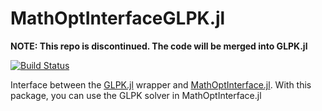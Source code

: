 MathOptInterfaceGLPK.jl
=========================
**NOTE: This repo is discontinued. The code will be merged into GLPK.jl**


[![Build Status](https://travis-ci.org/JuliaOpt/MathOptInterfaceGLPK.jl.svg?branch=master)](https://travis-ci.org/JuliaOpt/MathOptInterfaceGLPK.jl)

Interface between the [GLPK.jl] wrapper and [MathOptInterface.jl].
With this package, you can use the GLPK solver in MathOptInterface.jl

[GLPK.jl]: https://github.com/JuliaOpt/GLPK.jl
[MathOptInterface.jl]: https://github.com/JuliaOpt/MathOptInterface.jl
[GLPK.jl documentation]: https://gplkjl.readthedocs.org/en/latest/glpk.html
